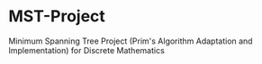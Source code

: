 # MST-Project
Minimum Spanning Tree Project (Prim's Algorithm Adaptation and Implementation) for Discrete Mathematics
